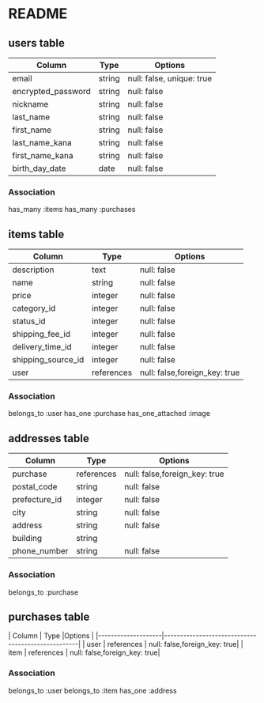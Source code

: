 # README


## users table

| Column             | Type                | Options                   |
|--------------------|---------------------|---------------------------|
| email              | string              | null: false, unique: true |
| encrypted_password | string              | null: false               |
| nickname           | string              | null: false               |
| last_name          | string              | null: false               |
| first_name         | string              | null: false               |
| last_name_kana     | string              | null: false               |
| first_name_kana    | string              | null: false               |
| birth_day_date     | date                | null: false               |

### Association
has_many :items 
has_many :purchases

## items table

| Column             | Type                | Options                   |
|--------------------|---------------------|---------------------------|
| description        | text                | null: false               |
| name               | string              | null: false               |
| price              | integer             | null: false               |
| category_id        | integer             | null: false               |
| status_id          | integer             | null: false                |
| shipping_fee_id    | integer             | null: false                |
| delivery_time_id   | integer             | null: false                |
| shipping_source_id | integer             | null: false                |
| user               | references          | null: false,foreign_key: true|

### Association
belongs_to :user
  has_one :purchase
  has_one_attached :image

## addresses table

| Column             | Type                | Options                   |
|--------------------|---------------------|---------------------------|
| purchase           | references          | null: false,foreign_key: true|
| postal_code        | string              | null: false               |
| prefecture_id      | integer             | null: false               |
| city               | string              | null: false               |
| address            | string              | null: false               |
| building           | string              |                           |
| phone_number       | string              | null: false               |

### Association
belongs_to :purchase


## purchases table

| Column             | Type                |Options                      |
|--------------------|---------------------------------------------------|
| user               | references          | null: false,foreign_key: true|
| item               | references          | null: false,foreign_key: true|

### Association

belongs_to :user
  belongs_to :item
  has_one :address
